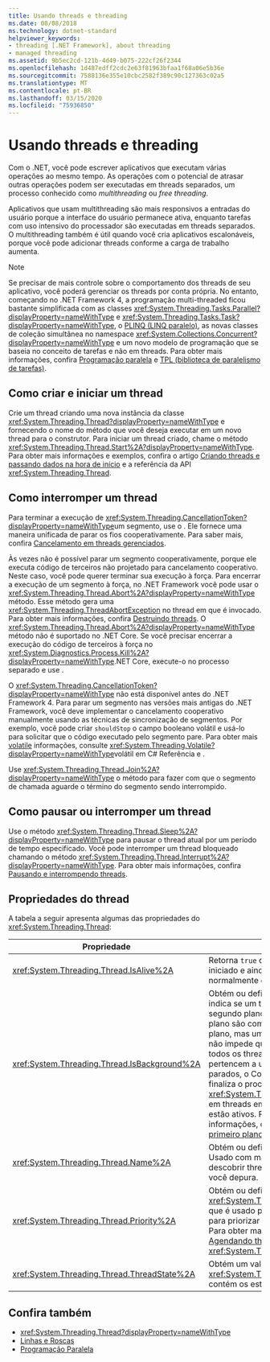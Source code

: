 ```yaml
---
title: Usando threads e threading
ms.date: 08/08/2018
ms.technology: dotnet-standard
helpviewer_keywords:
- threading [.NET Framework], about threading
- managed threading
ms.assetid: 9b5ec2cd-121b-4d49-b075-222cf26f2344
ms.openlocfilehash: 1d487edff2cdc2e63f81963bfaa1f68a06e5b36e
ms.sourcegitcommit: 7588136e355e10cbc2582f389c90c127363c02a5
ms.translationtype: MT
ms.contentlocale: pt-BR
ms.lasthandoff: 03/15/2020
ms.locfileid: "75936850"
---
```

# <a name="using-threads-and-threading"></a>Usando threads e threading

Com o .NET, você pode escrever aplicativos que executam várias operações ao mesmo tempo. As operações com o potencial de atrasar outras operações podem ser executadas em threads separados, um processo conhecido como *multithreading* ou *free threading*.  
  
Aplicativos que usam multithreading são mais responsivos a entradas do usuário porque a interface do usuário permanece ativa, enquanto tarefas com uso intensivo do processador são executadas em threads separados. O multithreading também é útil quando você cria aplicativos escalonáveis, porque você pode adicionar threads conforme a carga de trabalho aumenta.

> [!NOTE]
> Se precisar de mais controle sobre o comportamento dos threads de seu aplicativo, você poderá gerenciar os threads por conta própria. No entanto, começando no .NET Framework 4, a programação multi-threaded ficou bastante simplificada com as classes <xref:System.Threading.Tasks.Parallel?displayProperty=nameWithType> e <xref:System.Threading.Tasks.Task?displayProperty=nameWithType>, o [PLINQ (LINQ paralelo)](../parallel-programming/parallel-linq-plinq.md), as novas classes de coleção simultânea no namespace <xref:System.Collections.Concurrent?displayProperty=nameWithType> e um novo modelo de programação que se baseia no conceito de tarefas e não em threads. Para obter mais informações, confira [Programação paralela](../parallel-programming/index.md) e [TPL (biblioteca de paralelismo de tarefas)](../parallel-programming/task-parallel-library-tpl.md).

## <a name="how-to-create-and-start-a-new-thread"></a>Como criar e iniciar um thread

Crie um thread criando uma nova instância da classe <xref:System.Threading.Thread?displayProperty=nameWithType> e fornecendo o nome do método que você deseja executar em um novo thread para o construtor. Para iniciar um thread criado, chame o método <xref:System.Threading.Thread.Start%2A?displayProperty=nameWithType>. Para obter mais informações e exemplos, confira o artigo [Criando threads e passando dados na hora de início](creating-threads-and-passing-data-at-start-time.md) e a referência da API <xref:System.Threading.Thread>.

## <a name="how-to-stop-a-thread"></a>Como interromper um thread

Para terminar a execução de <xref:System.Threading.CancellationToken?displayProperty=nameWithType>um segmento, use o . Ele fornece uma maneira unificada de parar os fios cooperativamente. Para saber mais, confira [Cancelamento em threads gerenciados](cancellation-in-managed-threads.md).

Às vezes não é possível parar um segmento cooperativamente, porque ele executa código de terceiros não projetado para cancelamento cooperativo. Neste caso, você pode querer terminar sua execução à força. Para encerrar a execução de um segmento à força, no .NET Framework você pode usar o <xref:System.Threading.Thread.Abort%2A?displayProperty=nameWithType> método. Esse método gera uma <xref:System.Threading.ThreadAbortException> no thread em que é invocado. Para obter mais informações, confira [Destruindo threads](destroying-threads.md). O <xref:System.Threading.Thread.Abort%2A?displayProperty=nameWithType> método não é suportado no .NET Core. Se você precisar encerrar a execução do código de terceiros à força no <xref:System.Diagnostics.Process.Kill%2A?displayProperty=nameWithType>.NET Core, execute-o no processo separado e use .

O <xref:System.Threading.CancellationToken?displayProperty=nameWithType> não está disponível antes do .NET Framework 4. Para parar um segmento nas versões mais antigas do .NET Framework, você deve implementar o cancelamento cooperativo manualmente usando as técnicas de sincronização de segmentos. Por exemplo, você pode criar `shouldStop` o campo booleano volátil e usá-lo para solicitar que o código executado pelo segmento pare. Para obter mais [volatile](../../csharp/language-reference/keywords/volatile.md) informações, consulte <xref:System.Threading.Volatile?displayProperty=nameWithType>volátil em C# Referência e .

Use <xref:System.Threading.Thread.Join%2A?displayProperty=nameWithType> o método para fazer com que o segmento de chamada aguarde o término do segmento sendo interrompido.

## <a name="how-to-pause-or-interrupt-a-thread"></a>Como pausar ou interromper um thread

Use o método <xref:System.Threading.Thread.Sleep%2A?displayProperty=nameWithType> para pausar o thread atual por um período de tempo especificado. Você pode interromper um thread bloqueado chamando o método <xref:System.Threading.Thread.Interrupt%2A?displayProperty=nameWithType>. Para obter mais informações, confira [Pausando e interrompendo threads](pausing-and-resuming-threads.md).

## <a name="thread-properties"></a>Propriedades do thread

A tabela a seguir apresenta algumas das propriedades do <xref:System.Threading.Thread>:  
  
|Propriedade|Descrição|  
|--------------|-----------|  
|<xref:System.Threading.Thread.IsAlive%2A>|Retorna `true` quando um thread foi iniciado e ainda não foi encerrado normalmente ou anulado.|  
|<xref:System.Threading.Thread.IsBackground%2A>|Obtém ou define um valor booliano que indica se um thread é um thread em segundo plano. Os threads em segundo plano são como threads em primeiro plano, mas um thread em segundo plano não impede que um processo pare. Após todos os threads de primeiro plano que pertencem a um processo serem parados, o Common Language Runtime finaliza o processo chamando o método <xref:System.Threading.Thread.Abort%2A> em threads em segundo plano que ainda estão ativos. Para obter mais informações, confira [Threads em primeiro plano e em segundo plano](foreground-and-background-threads.md).|  
|<xref:System.Threading.Thread.Name%2A>|Obtém ou define o nome de um thread. Usado com mais frequência para descobrir threads individuais quando você depura.|  
|<xref:System.Threading.Thread.Priority%2A>|Obtém ou define um valor de <xref:System.Threading.ThreadPriority> que é usado pelo sistema operacional para priorizar agendamentos de thread. Para obter mais informações, confira [Agendando threads](scheduling-threads.md) e a referência de <xref:System.Threading.ThreadPriority>.|  
|<xref:System.Threading.Thread.ThreadState%2A>|Obtém um valor <xref:System.Threading.ThreadState> que contém os estados atuais de um thread.|  

## <a name="see-also"></a>Confira também

- <xref:System.Threading.Thread?displayProperty=nameWithType>
- [Linhas e Roscas](threads-and-threading.md)
- [Programação Paralela](../parallel-programming/index.md)
